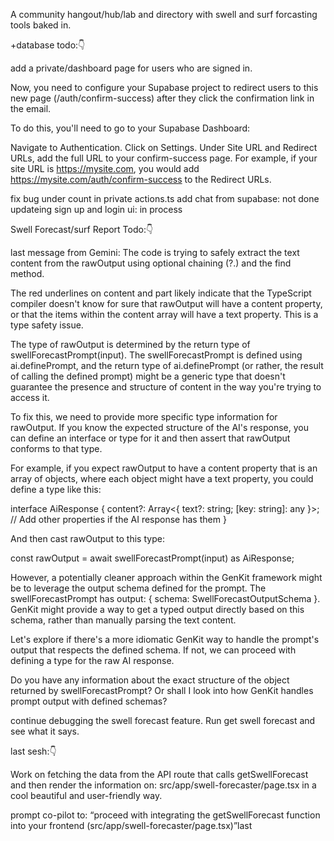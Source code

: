 A community hangout/hub/lab and directory with swell and surf forcasting tools baked in.

+database todo:👇

add a private/dashboard page for users who are signed in.

Now, you need to configure your Supabase project to redirect users to this new page (/auth/confirm-success) after they click the confirmation link in the email.

To do this, you'll need to go to your Supabase Dashboard:

Navigate to Authentication.
Click on Settings.
Under Site URL and Redirect URLs, add the full URL to your confirm-success page. For example, if your site URL is https://mysite.com, you would add https://mysite.com/auth/confirm-success to the Redirect URLs.


fix bug under count in private actions.ts
add chat from supabase: not done
updateing sign up and login ui: in process













Swell Forecast/surf Report Todo:👇

last message from Gemini:
The code is trying to safely extract the text content from the rawOutput using optional chaining (?.) and the find method.

The red underlines on content and part likely indicate that the TypeScript compiler doesn't know for sure that rawOutput will have a content property, or that the items within the content array will have a text property. This is a type safety issue.

The type of rawOutput is determined by the return type of swellForecastPrompt(input). The swellForecastPrompt is defined using ai.definePrompt, and the return type of ai.definePrompt (or rather, the result of calling the defined prompt) might be a generic type that doesn't guarantee the presence and structure of content in the way you're trying to access it.

To fix this, we need to provide more specific type information for rawOutput. If you know the expected structure of the AI's response, you can define an interface or type for it and then assert that rawOutput conforms to that type.

For example, if you expect rawOutput to have a content property that is an array of objects, where each object might have a text property, you could define a type like this:

interface AiResponse {
  content?: Array<{ text?: string; [key: string]: any }>;
  // Add other properties if the AI response has them
}


And then cast rawOutput to this type:

const rawOutput = await swellForecastPrompt(input) as AiResponse;


However, a potentially cleaner approach within the GenKit framework might be to leverage the output schema defined for the prompt. The swellForecastPrompt has output: { schema: SwellForecastOutputSchema }. GenKit might provide a way to get a typed output directly based on this schema, rather than manually parsing the text content.

Let's explore if there's a more idiomatic GenKit way to handle the prompt's output that respects the defined schema. If not, we can proceed with defining a type for the raw AI response.

Do you have any information about the exact structure of the object returned by swellForecastPrompt? Or shall I look into how GenKit handles prompt output with defined schemas?



continue debugging the swell forecast feature. Run get swell forecast and see what it says.

last sesh:👇

Work on fetching the data from the API route that calls getSwellForecast and then render the information on: src/app/swell-forecaster/page.tsx in a cool beautiful and user-friendly way.

prompt co-pilot to: “proceed with integrating the getSwellForecast function into your frontend (src/app/swell-forecaster/page.tsx)”last